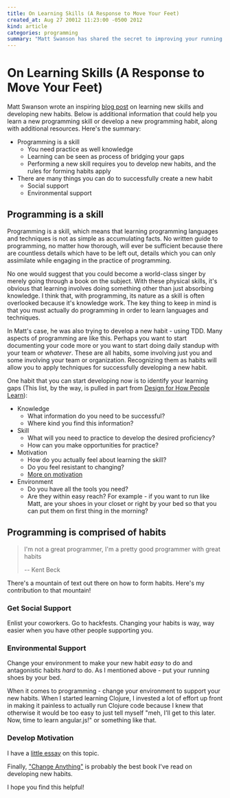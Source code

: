 ```yaml
---
title: On Learning Skills (A Response to Move Your Feet)
created_at: Aug 27 20012 11:23:00 -0500 2012
kind: article
categories: programming
summary: "Matt Swanson has shared the secret to improving your running: move your feet! I elaborate on that advice and give a more complete way of figuring out your learning roadblocks and removing them."
---
```


# On Learning Skills (A Response to Move Your Feet)

Matt Swanson wrote an inspiring
[blog post](http://swanson.github.com/blog/2012/08/27/move-your-feet.html)
on learning new skills and developing new habits. Below is additional
information that could help you learn a new programming skill or
develop a new programming habit, along with additional resources.
Here's the summary:

* Programming is a skill
    * You need practice as well knowledge
    * Learning can be seen as process of bridging your gaps
    * Performing a new skill requires you to develop new habits, and
      the rules for forming habits apply
* There are many things you can do to successfully create a new habit
    * Social support
    * Environmental support
    
## Programming is a skill

Programming is a skill, which means that learning programming
languages and techniques is not as simple as accumulating facts.
No written guide to programming, no matter how thorough, will ever be
sufficient because there are countless details which have to be left
out, details which you can only assimilate while engaging in the
practice of programming.

No one would suggest that you could become a world-class singer by
merely going through a book on the subject. With these physical
skills, it's obvious that learning involves doing something other than
just absorbing knowledge. I think that, with programming, its nature
as a skill is often overlooked because it's knowledge work. The key
thing to keep in mind is that you must actually do programming in
order to learn languages and techniques.

In Matt's case, he was also trying to develop a new habit - using TDD.
Many aspects of programming are like this. Perhaps you want to start
documenting your code more or you want to start doing daily standup
with your team or _whatever_. These are all habits, some involving
just you and some involving your team or organization. Recognizing
them as habits will allow you to apply techniques for successfully
developing a new habit. 

One habit that you can start developing now is to identify your
learning gaps
(This list, by the way, is pulled in part from
[Design for How People Learn](http://www.amazon.com/gp/product/0321768434/ref=as_li_ss_tl?ie=UTF8&camp=1789&creative=390957&creativeASIN=0321768434&linkCode=as2&tag=aflyingmachin-20)):

* Knowledge
    * What information do you need to be successful?
    * Where kind you find this information?
* Skill
    * What will you need to practice to develop the desired
      proficiency?
    * How can you make opportunities for practice?
* Motivation
    * How do you actually feel about learning the skill?
    * Do you feel resistant to changing?
    * [More on motivation](/essays/how-to-get-and-stay-motivated/)
* Environment
    * Do you have all the tools you need?
    * Are they within easy reach? For example - if you want to run
      like Matt, are your shoes in your closet or right by your bed so
      that you can put them on first thing in the morning?

## Programming is comprised of habits

> I'm not a great programmer, I'm a pretty good programmer with great
> habits
>
> -- Kent Beck

There's a mountain of text out there on how to form habits. Here's my
contribution to that mountain!

### Get Social Support

Enlist your coworkers. Go to hackfests. Changing your habits is way,
way easier when you have other people supporting you.

### Environmental Support

Change your environment to make your new habit _easy_ to do and
antagonistic habits _hard_ to do. As I mentioned above - put your
running shoes by your bed.

When it comes to programming - change your environment to support your
new habits. When I started learning Clojure, I invested a lot of
effort up front in making it painless to actually run Clojure code
because I knew that otherwise it would be too easy to just tell myself
"meh, I'll get to this later. Now, time to learn angular.js!" or
something like that.

### Develop Motivation

I have a [little essay](/essays/how-to-get-and-stay-motivated/) on
this topic.

Finally,
["Change Anything"](http://www.amazon.com/Change-Anything-Science-Personal-Success/dp/0446573906/?tag=aflyingmachin-20)
is probably the best book I've read on developing new habits.

I hope you find this helpful!
